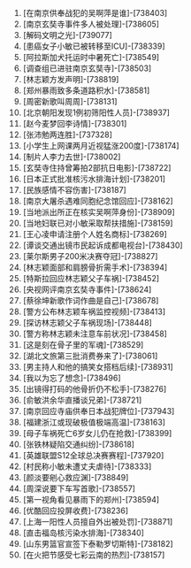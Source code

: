 
1. [在南京供奉战犯的吴啊萍是谁]-[738403]
1. [南京玄奘寺事件多人被处理]-[738605]
1. [解码文明之光]-[739077]
1. [患癌女子小敏已被转移至ICU]-[738339]
1. [阿拉斯加犬托运时中暑死亡]-[738549]
1. [调查组已进驻南京玄奘寺]-[738503]
1. [林志颖方发声明]-[738819]
1. [郑州暴雨致多条道路积水]-[738581]
1. [周密新歌叫周周]-[738131]
1. [北京朝阳发现1例初筛阳性人员]-[738937]
1. [赵今麦梦回李诗情]-[738301]
1. [张沛勉两连胜]-[737328]
1. [小学生上网课两月近视猛涨200度]-[738174]
1. [制片人李力去世]-[738002]
1. [玄奘寺住持曾筹拍2部抗日电影]-[738722]
1. [日本正式批准核污水排海计划]-[738201]
1. [民族感情不容伤害]-[738187]
1. [南京大屠杀遇难同胞纪念馆回应]-[738162]
1. [当地派出所正在核实吴啊萍身份]-[738909]
1. [当地妇联已对小敏采取帮扶措施]-[738159]
1. [王心凌申请注册个人姓名商标]-[738269]
1. [谭谈交通出镜市民起诉成都电视台]-[738430]
1. [莱尔斯男子200米决赛夺冠]-[738827]
1. [林志颖面部和肩膀骨折需手术]-[738394]
1. [特斯拉回应林志颖父子车祸]-[738452]
1. [央视网评南京玄奘寺事件]-[738624]
1. [蔡徐坤新歌作词作曲是自己]-[738678]
1. [警方公布林志颖车祸监控视频]-[738413]
1. [探访林志颖父子车祸现场]-[738448]
1. [警方称林志颖未注意车前状况]-[738458]
1. [这是刻在骨子里的军魂]-[738529]
1. [湖北文旅第三批消费券来了]-[738061]
1. [男主持人和他的搞笑女搭档后续]-[738931]
1. [我以为忘了想念]-[738496]
1. [出镜得打码的他骨折仍不松手]-[738276]
1. [俞敏洪余华直播谈兄弟]-[738721]
1. [南京回应寺庙供奉日本战犯牌位]-[737943]
1. [福建浙江或现破极值极端高温]-[738163]
1. [母子车祸死亡6岁女儿仍在抢救]-[738399]
1. [张铁林疑陷交通纠纷]-[738618]
1. [英雄联盟S12全球总决赛赛程]-[737920]
1. [村民称小敏未遭丈夫虐待]-[738333]
1. [颜淡要剜心救应渊]-[738849]
1. [周深说要下车写首歌]-[738557]
1. [第一视角看见暴雨下的郑州]-[738594]
1. [优酷回应投屏收费]-[738236]
1. [上海一阳性人员擅自外出被处罚]-[738871]
1. [直击福岛核污染水排海]-[738340]
1. [山东男篮官宣签下泰勒罗切斯特]-[738182]
1. [在火把节感受七彩云南的热烈]-[738157]